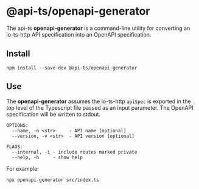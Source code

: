 # @api-ts/openapi-generator

The api-ts **openapi-generator** is a command-line utility for converting an io-ts-http
API specification into an OpenAPI specification.

## Install

```
npm install --save-dev @api-ts/openapi-generator
```

## Use

The **openapi-generator** assumes the io-ts-http `apiSpec` is exported in the top level
of the Typescript file passed as an input parameter. The OpenAPI specification will be
written to stdout.

```
OPTIONS:
  --name, -n <str>     - API name [optional]
  --version, -v <str>  - API version [optional]

FLAGS:
  --internal, -i - include routes marked private
  --help, -h     - show help
```

For example:

```shell
npx openapi-generator src/index.ts
```
